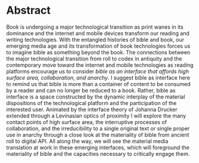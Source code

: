 # Abstract #

Book is undergoing a major technological transition as print wanes in its dominance and the internet and mobile devices transform our reading and writing technologies. With the entangled histories of bible and book, our emerging media age and its transformation of book technologies forces us to imagine bible as something beyond the book. The connections between the major technological transition from roll to codex in antiquity and the contemporary move toward the internet and mobile technologies as reading platforms encourage us to consider *bible as an interface that affords high surface area, collaboration, and anarchy*. I suggest bible as interface here to remind us that bible is more than a container of content to be consumed by a reader and can no longer be reduced to a book. Rather, bible as interface is a space constructed by the dynamic interplay of the material dispositions of the technological platform and the participation of the interested user. Animated by the interface theory of Johanna Drucker extended through a Levinasian optics of proximity I will explore the many contact points of high surface area, the interruptive processes of collaboration, and the irreducibility to a single original text or single proper use in anarchy through a close look at the materiality of bible from ancient roll to digital API. All along the way, we will see the material media translation at work in these emerging interfaces, which will foreground the materiality of bible and the capacities necessary to critically engage them.